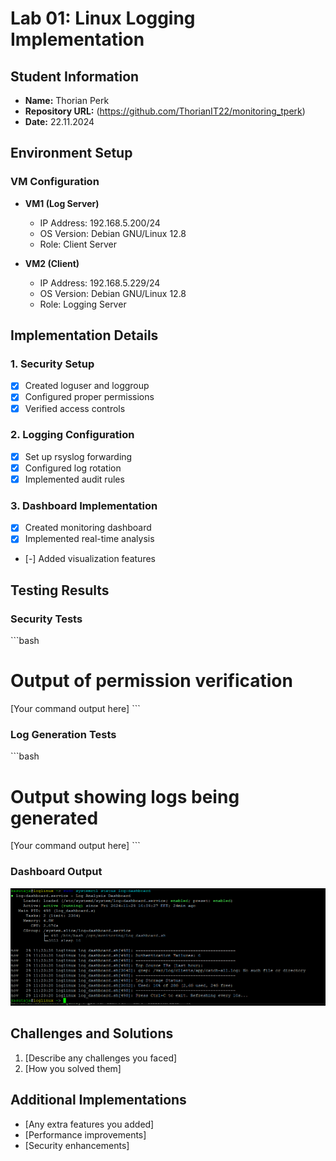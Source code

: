 # Lab 01: Linux Logging Implementation
## Student Information
- **Name:** Thorian Perk
- **Repository URL:** (https://github.com/ThorianIT22/monitoring_tperk)
- **Date:** 22.11.2024

## Environment Setup
### VM Configuration
- **VM1 (Log Server)**
  - IP Address: 192.168.5.200/24
  - OS Version: Debian GNU/Linux 12.8
  - Role: Client Server

- **VM2 (Client)**
  - IP Address: 192.168.5.229/24
  - OS Version: Debian GNU/Linux 12.8
  - Role: Logging Server

## Implementation Details
### 1. Security Setup
- [x] Created loguser and loggroup
- [x] Configured proper permissions
- [x] Verified access controls

### 2. Logging Configuration
- [x] Set up rsyslog forwarding
- [x] Configured log rotation
- [x] Implemented audit rules

### 3. Dashboard Implementation
- [x] Created monitoring dashboard
- [x] Implemented real-time analysis
- [-] Added visualization features

## Testing Results
### Security Tests
\`\`\`bash
# Output of permission verification
[Your command output here]
\`\`\`

### Log Generation Tests
\`\`\`bash
# Output showing logs being generated
[Your command output here]
\`\`\`

### Dashboard Output
![alt text](image.png)

## Challenges and Solutions
1. [Describe any challenges you faced]
2. [How you solved them]

## Additional Implementations
- [Any extra features you added]
- [Performance improvements]
- [Security enhancements]